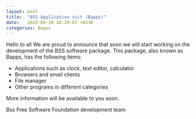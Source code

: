```yaml
---
layout: post
title:  "BSS Application suit (Bapps)"
date:   2023-04-28 18:29:07 +0330
categories: Bapps
---
```

Hello to all
We are proud to announce that soon we will start working on the development of the BSS software package.
This package, also known as Bapps, has the following items:

- Applications such as clock, text editor, calculator
- Browsers and email clients
- File manager
- Other programs in different categories

More information will be available to you soon.

Bss Free Software Foundation development team